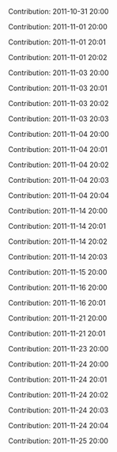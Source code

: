 Contribution: 2011-10-31 20:00

Contribution: 2011-11-01 20:00

Contribution: 2011-11-01 20:01

Contribution: 2011-11-01 20:02

Contribution: 2011-11-03 20:00

Contribution: 2011-11-03 20:01

Contribution: 2011-11-03 20:02

Contribution: 2011-11-03 20:03

Contribution: 2011-11-04 20:00

Contribution: 2011-11-04 20:01

Contribution: 2011-11-04 20:02

Contribution: 2011-11-04 20:03

Contribution: 2011-11-04 20:04

Contribution: 2011-11-14 20:00

Contribution: 2011-11-14 20:01

Contribution: 2011-11-14 20:02

Contribution: 2011-11-14 20:03

Contribution: 2011-11-15 20:00

Contribution: 2011-11-16 20:00

Contribution: 2011-11-16 20:01

Contribution: 2011-11-21 20:00

Contribution: 2011-11-21 20:01

Contribution: 2011-11-23 20:00

Contribution: 2011-11-24 20:00

Contribution: 2011-11-24 20:01

Contribution: 2011-11-24 20:02

Contribution: 2011-11-24 20:03

Contribution: 2011-11-24 20:04

Contribution: 2011-11-25 20:00

